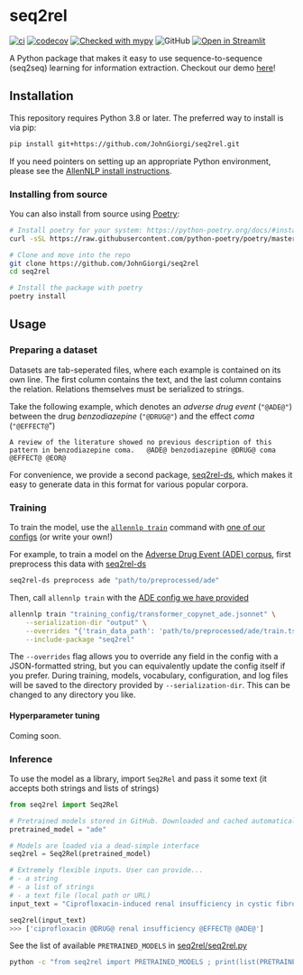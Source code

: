 # seq2rel

[![ci](https://github.com/JohnGiorgi/seq2rel/actions/workflows/ci.yml/badge.svg?branch=main)](https://github.com/JohnGiorgi/seq2rel/actions/workflows/ci.yml)
[![codecov](https://codecov.io/gh/JohnGiorgi/seq2rel/branch/main/graph/badge.svg?token=RKJ7EV4WQK)](https://codecov.io/gh/JohnGiorgi/seq2rel)
[![Checked with mypy](http://www.mypy-lang.org/static/mypy_badge.svg)](http://mypy-lang.org/)
![GitHub](https://img.shields.io/github/license/JohnGiorgi/seq2rel?color=blue)
[![Open in Streamlit](https://static.streamlit.io/badges/streamlit_badge_black_white.svg)](https://share.streamlit.io/johngiorgi/seq2rel/main/demo.py)


A Python package that makes it easy to use sequence-to-sequence (seq2seq) learning for information extraction. Checkout our demo [here](https://share.streamlit.io/johngiorgi/seq2rel/main/demo.py)!

## Installation

This repository requires Python 3.8 or later. The preferred way to install is via pip:


```bash
pip install git+https://github.com/JohnGiorgi/seq2rel.git
```

If you need pointers on setting up an appropriate Python environment, please see the [AllenNLP install instructions](https://github.com/allenai/allennlp#installing-via-pip).

### Installing from source

You can also install from source using [Poetry](https://python-poetry.org/):

```bash
# Install poetry for your system: https://python-poetry.org/docs/#installation
curl -sSL https://raw.githubusercontent.com/python-poetry/poetry/master/get-poetry.py | python

# Clone and move into the repo
git clone https://github.com/JohnGiorgi/seq2rel
cd seq2rel

# Install the package with poetry
poetry install
```

## Usage

### Preparing a dataset

Datasets are tab-seperated files, where each example is contained on its own line. The first column contains the text, and the last column contains the relation. Relations themselves must be serialized to strings.

Take the following example, which denotes an _adverse drug event_ (`"@ADE@"`) between the drug _benzodiazepine_ (`"@DRUG@"`) and the effect _coma_ (`"@EFFECT@`")

```
A review of the literature showed no previous description of this pattern in benzodiazepine coma.	@ADE@ benzodiazepine @DRUG@ coma @EFFECT@ @EOR@
```

For convenience, we provide a second package, [seq2rel-ds](https://github.com/JohnGiorgi/seq2rel-ds), which makes it easy to generate data in this format for various popular corpora.

### Training

To train the model, use the [`allennlp train`](https://docs.allennlp.org/main/api/commands/train/) command with [one of our configs](https://github.com/JohnGiorgi/seq2rel/tree/main/training_config) (or write your own!)

For example, to train a model on the [Adverse Drug Event (ADE) corpus](https://github.com/trunghlt/AdverseDrugReaction/tree/master/ADE-Corpus-V2), first preprocess this data with [seq2rel-ds](https://github.com/JohnGiorgi/seq2rel-ds)

```bash
seq2rel-ds preprocess ade "path/to/preprocessed/ade"
```

Then, call `allennlp train` with the [ADE config we have provided](https://github.com/JohnGiorgi/seq2rel/tree/main/training_config/transformer_copynet_ade.jsonnet)

```bash
allennlp train "training_config/transformer_copynet_ade.jsonnet" \
    --serialization-dir "output" \
    --overrides "{'train_data_path': 'path/to/preprocessed/ade/train.tsv'}" \
    --include-package "seq2rel" 
```

The `--overrides` flag allows you to override any field in the config with a JSON-formatted string, but you can equivalently update the config itself if you prefer. During training, models, vocabulary, configuration, and log files will be saved to the directory provided by `--serialization-dir`. This can be changed to any directory you like. 

#### Hyperparameter tuning

Coming soon.

### Inference

To use the model as a library, import `Seq2Rel` and pass it some text (it accepts both strings and lists of strings)

```python
from seq2rel import Seq2Rel

# Pretrained models stored in GitHub. Downloaded and cached automatically. This model is ~500mb.
pretrained_model = "ade"

# Models are loaded via a dead-simple interface
seq2rel = Seq2Rel(pretrained_model)

# Extremely flexible inputs. User can provide...
# - a string
# - a list of strings
# - a text file (local path or URL)
input_text = "Ciprofloxacin-induced renal insufficiency in cystic fibrosis."

seq2rel(input_text)
>>> ['ciprofloxacin @DRUG@ renal insufficiency @EFFECT@ @ADE@']
```

See the list of available `PRETRAINED_MODELS` in [seq2rel/seq2rel.py](seq2rel/seq2rel.py)

```bash
python -c "from seq2rel import PRETRAINED_MODELS ; print(list(PRETRAINED_MODELS.keys()))"
```


